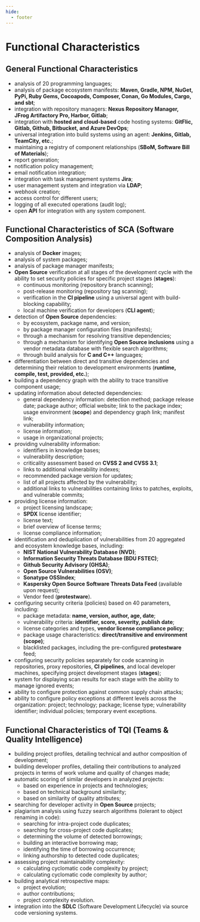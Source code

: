 ```yaml
---
hide:
  - footer
---
```

# Functional Characteristics

## General Functional Characteristics

- analysis of 20 programming languages;  
- analysis of package ecosystem manifests: **Maven, Gradle, NPM, NuGet, PyPi, Ruby Gems, Cocoapods, Composer, Conan, Go Modules, Cargo, and sbt**;  
- integration with repository managers: **Nexus Repository Manager, JFrog Artifactory Pro, Harbor, Gitlab**;  
- integration with **hosted and cloud-based** code hosting systems: **GitFlic, Gitlab, Github, Bitbucket, and Azure DevOps**;  
- universal integration into build systems using an agent: **Jenkins, Gitlab, TeamCity, etc.**;  
- maintaining a registry of component relationships (**SBoM, Software Bill of Materials**);  
- report generation;  
- notification policy management;  
- email notification integration;  
- integration with task management systems **Jira**;  
- user management system and integration via **LDAP**;  
- webhook creation;  
- access control for different users;  
- logging of all executed operations (audit log);  
- open **API** for integration with any system component.  

## Functional Characteristics of SCA (Software Composition Analysis)

- analysis of **Docker** images;  
- analysis of system packages;  
- analysis of package manager manifests;  
- **Open Source** verification at all stages of the development cycle with the ability to set security policies for specific project stages (**stages**):  
    + continuous monitoring (repository branch scanning);  
    + post-release monitoring (repository tag scanning);  
    + verification in the **CI pipeline** using a universal agent with build-blocking capability;  
    + local machine verification for developers (**CLI agent**);  
- detection of **Open Source** dependencies:  
    + by ecosystem, package name, and version;  
    + by package manager configuration files (manifests);  
    + through a mechanism for resolving transitive dependencies;  
    + through a mechanism for identifying **Open Source inclusions** using a vendor metadata database with flexible search algorithms;  
    + through build analysis for **C and C++** languages;  
- differentiation between direct and transitive dependencies and determining their relation to development environments (**runtime, compile, test, provided, etc.**);  
- building a dependency graph with the ability to trace transitive component usage;  
- updating information about detected dependencies:  
    + general dependency information: detection method; package release date; package author; official website; link to the package index; usage environment (**scope**) and dependency graph link; manifest link;  
    + vulnerability information;  
    + license information;  
    + usage in organizational projects;  
- providing vulnerability information:  
    + identifiers in knowledge bases;  
    + vulnerability description;  
    + criticality assessment based on **CVSS 2 and CVSS 3.1**;  
    + links to additional vulnerability indexes;  
    + recommended package version for updates;  
    + list of all projects affected by the vulnerability;  
    + additional links to vulnerabilities containing links to patches, exploits, and vulnerable commits;  
- providing license information:  
    + project licensing landscape;  
    + **SPDX** license identifier;  
    + license text;  
    + brief overview of license terms;  
    + license compliance information;  
- identification and deduplication of vulnerabilities from 20 aggregated and ecosystem knowledge bases, including:  
    + **NIST National Vulnerability Database (NVD)**;  
    + **Information Security Threats Database (BDU FSTEC)**;  
    + **Github Security Advisory (GHSA)**;  
    + **Open Source Vulnerabilities (OSV)**;  
    + **Sonatype OSSIndex**;  
    + **Kaspersky Open Source Software Threats Data Feed** (available upon request);  
    + Vendor feed (**protestware**).  
- configuring security criteria (policies) based on 40 parameters, including:  
    + package metadata: **name, version, author, age, date**;  
    + vulnerability criteria: **identifier, score, severity, publish date**;  
    + license categories and types, **vendor license compliance policy**;  
    + package usage characteristics: **direct/transitive and environment (scope)**;  
    + blacklisted packages, including the pre-configured **protestware** feed;  
- configuring security policies separately for code scanning in repositories, proxy repositories, **CI pipelines**, and local developer machines, specifying project development stages (**stages**);  
- system for displaying scan results for each stage with the ability to manage ignored events;  
- ability to configure protection against common supply chain attacks;  
- ability to configure policy exceptions at different levels across the organization: project; technology; package; license type; vulnerability identifier; individual policies; temporary event exceptions.  

## Functional Characteristics of TQI (Teams & Quality Intelligence)

- building project profiles, detailing technical and author composition of development;  
- building developer profiles, detailing their contributions to analyzed projects in terms of work volume and quality of changes made;  
- automatic scoring of similar developers in analyzed projects:  
    + based on experience in projects and technologies;  
    + based on technical background similarity;  
    + based on similarity of quality attributes;  
- searching for developer activity in **Open Source** projects;  
- plagiarism analysis using fuzzy search algorithms (tolerant to object renaming in code):  
    + searching for intra-project code duplicates;  
    + searching for cross-project code duplicates;  
    + determining the volume of detected borrowings;  
    + building an interactive borrowing map;  
    + identifying the time of borrowing occurrence;  
    + linking authorship to detected code duplicates;  
- assessing project maintainability complexity:  
    + calculating cyclomatic code complexity by project;  
    + calculating cyclomatic code complexity by author;  
- building analytical retrospective maps:  
    + project evolution;  
    + author contributions;  
    + project complexity evolution.  
- integration into the **SDLC** (Software Development Lifecycle) via source code versioning systems.  